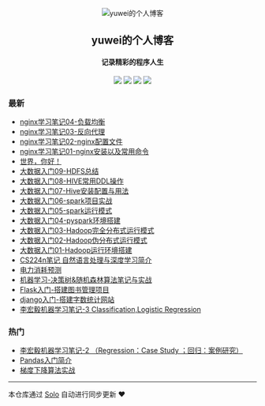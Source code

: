 <p align="center"><img alt="yuwei的个人博客" src="https://dik111-1258101294.cos.ap-guangzhou.myqcloud.com/favicon.ico"></p><h2 align="center">
yuwei的个人博客
</h2>

<h4 align="center">记录精彩的程序人生</h4>
<p align="center"><a title="yuwei的个人博客" target="_blank" href="https://github.com/dik111/solo-blog"><img src="https://img.shields.io/github/last-commit/dik111/solo-blog.svg?style=flat-square&color=FF9900"></a>
<a title="GitHub repo size in bytes" target="_blank" href="https://github.com/dik111/solo-blog"><img src="https://img.shields.io/github/repo-size/dik111/solo-blog.svg?style=flat-square"></a>
<a title="Solo Version" target="_blank" href="https://github.com/b3log/solo/releases"><img src="https://img.shields.io/badge/solo-3.6.6-f1e05a.svg?style=flat-square&color=blueviolet"></a>
<a title="Hits" target="_blank" href="https://github.com/b3log/hits"><img src="https://hits.b3log.org/dik111/solo-blog.svg"></a></p>

### 最新

* [nginx学习笔记04-负载均衡](http://www.yuweizhan.cn/articles/2019/11/24/1574592333970.html)
* [nginx学习笔记03-反向代理](http://www.yuweizhan.cn/articles/2019/11/24/1574579868131.html)
* [nginx学习笔记02-nginx配置文件](http://www.yuweizhan.cn/articles/2019/11/24/1574571720335.html)
* [nginx学习笔记01-nginx安装以及常用命令](http://www.yuweizhan.cn/articles/2019/11/23/1574521042004.html)
* [世界，你好！](http://www.yuweizhan.cn/hello-solo)
* [大数据入门09-HDFS总结](http://www.yuweizhan.cn/articles/2019/01/15/1573384294325.html)
* [大数据入门08-HIVE常用DDL操作](http://www.yuweizhan.cn/articles/2019/01/05/1573384293260.html)
* [大数据入门07-Hive安装配置与用法](http://www.yuweizhan.cn/articles/2019/01/03/1573384297004.html)
* [大数据入门06-spark项目实战](http://www.yuweizhan.cn/articles/2018/12/26/1573384293959.html)
* [大数据入门05-spark运行模式](http://www.yuweizhan.cn/articles/2018/12/21/1573384292147.html)
* [大数据入门04-pyspark环境搭建](http://www.yuweizhan.cn/articles/2018/12/20/1573384296430.html)
* [大数据入门03-Hadoop完全分布式运行模式](http://www.yuweizhan.cn/articles/2018/12/19/1573384294719.html)
* [大数据入门02-Hadoop伪分布式运行模式](http://www.yuweizhan.cn/articles/2018/12/18/1573384292875.html)
* [大数据入门01-Hadoop运行环境搭建](http://www.yuweizhan.cn/articles/2018/12/09/1573384293676.html)
* [CS224n笔记 自然语言处理与深度学习简介](http://www.yuweizhan.cn/articles/2018/11/11/1573384296036.html)
* [电力消耗预测](http://www.yuweizhan.cn/articles/2018/10/31/1573384295032.html)
* [机器学习-决策树&随机森林算法笔记与实战](http://www.yuweizhan.cn/articles/2018/10/15/1573384292605.html)
* [Flask入门-搭建图书管理项目](http://www.yuweizhan.cn/articles/2018/09/16/1573384290845.html)
* [django入门-搭建字数统计网站](http://www.yuweizhan.cn/articles/2018/09/02/1573384289968.html)
* [李宏毅机器学习笔记-3 Classification,Logistic Regression](http://www.yuweizhan.cn/articles/2018/07/27/1573384296771.html)

### 热门

* [李宏毅机器学习笔记-2 （Regression：Case Study ；回归：案例研究）](http://www.yuweizhan.cn/articles/2018/06/27/1573384297509.html)
* [Pandas入门简介](http://www.yuweizhan.cn/articles/2017/10/26/1573384289236.html)
* [梯度下降算法实战](http://www.yuweizhan.cn/articles/2018/06/30/1573384291335.html)



---

本仓库通过 [Solo](https://github.com/b3log/solo) 自动进行同步更新 ❤️ 